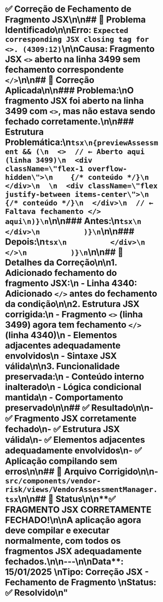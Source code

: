 # ✅ Correção de Fechamento de Fragmento JSX\n\n## 🐛 Problema Identificado\n\n**Erro**: `Expected corresponding JSX closing tag for <>. (4309:12)`\n\n**Causa**: Fragmento JSX `<>` aberto na linha 3499 sem fechamento correspondente `</>`\n\n## 🔧 Correção Aplicada\n\n### **Problema:**\nO fragmento JSX foi aberto na linha 3499 com `<>`, mas não estava sendo fechado corretamente.\n\n### **Estrutura Problemática:**\n```tsx\n{previewAssessment && (\n  <>  // ← Aberto aqui (linha 3499)\n  <div className=\"flex-1 overflow-hidden\">\n    {/* conteúdo */}\n  </div>\n  \n  <div className=\"flex justify-between items-center\">\n    {/* conteúdo */}\n  </div>\n  // ← Faltava fechamento </> aqui\n)}\n```\n\n### **Antes:**\n```tsx\n          </div>\n          )}\n```\n\n### **Depois:**\n```tsx\n          </div>\n          </>\n          )}\n```\n\n## 📝 Detalhes da Correção\n\n1. **Adicionado fechamento do fragmento JSX**:\n   - Linha 4340: Adicionado `</>` antes do fechamento da condição\n\n2. **Estrutura JSX corrigida**:\n   - Fragmento `<>` (linha 3499) agora tem fechamento `</>` (linha 4340)\n   - Elementos adjacentes adequadamente envolvidos\n   - Sintaxe JSX válida\n\n3. **Funcionalidade preservada**:\n   - Conteúdo interno inalterado\n   - Lógica condicional mantida\n   - Comportamento preservado\n\n## ✅ Resultado\n\n- ✅ **Fragmento JSX corretamente fechado**\n- ✅ **Estrutura JSX válida**\n- ✅ **Elementos adjacentes adequadamente envolvidos**\n- ✅ **Aplicação compilando sem erros**\n\n## 📁 Arquivo Corrigido\n\n- **`src/components/vendor-risk/views/VendorAssessmentManager.tsx`**\n\n## 🚀 Status\n\n**✅ FRAGMENTO JSX CORRETAMENTE FECHADO!**\n\nA aplicação agora deve compilar e executar normalmente, com todos os fragmentos JSX adequadamente fechados.\n\n---\n\n**Data**: 15/01/2025  \n**Tipo**: Correção JSX - Fechamento de Fragmento  \n**Status**: ✅ Resolvido\n"